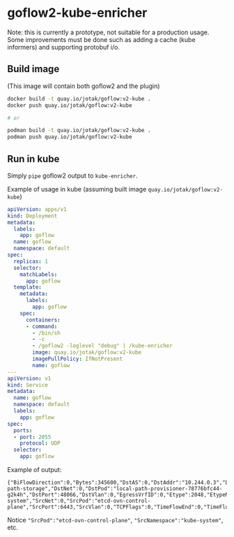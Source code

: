 # goflow2-kube-enricher

Note: this is currently a prototype, not suitable for a production usage. Some improvements must be done such as adding a cache (kube informers) and supporting protobuf i/o.

## Build image

(This image will contain both goflow2 and the plugin)

```bash
docker build -t quay.io/jotak/goflow:v2-kube .
docker push quay.io/jotak/goflow:v2-kube

# or

podman build -t quay.io/jotak/goflow:v2-kube .
podman push quay.io/jotak/goflow:v2-kube
```

## Run in kube

Simply `pipe` goflow2 output to `kube-enricher`.

Example of usage in kube (assuming built image `quay.io/jotak/goflow:v2-kube`)

```yaml
apiVersion: apps/v1
kind: Deployment
metadata:
  labels:
    app: goflow
  name: goflow
  namespace: default
spec:
  replicas: 1
  selector:
    matchLabels:
      app: goflow
  template:
    metadata:
      labels:
        app: goflow
    spec:
      containers:
      - command:
        - /bin/sh
        - -c
        - /goflow2 -loglevel "debug" | /kube-enricher
        image: quay.io/jotak/goflow:v2-kube
        imagePullPolicy: IfNotPresent
        name: goflow
---
apiVersion: v1
kind: Service
metadata:
  name: goflow
  namespace: default
  labels:
    app: goflow
spec:
  ports:
  - port: 2055
    protocol: UDP
  selector:
    app: goflow
```

Example of output:

```
{"BiFlowDirection":0,"Bytes":345600,"DstAS":0,"DstAddr":"10.244.0.3","DstHostIP":"10.89.0.3","DstMac":"0a:58:0a:f4:00:03","DstNamespace":"local-path-storage","DstNet":0,"DstPod":"local-path-provisioner-78776bfc44-g2k4h","DstPort":48066,"DstVlan":0,"EgressVrfID":0,"Etype":2048,"EtypeName":"IPv4","ForwardingStatus":0,"FragmentId":0,"FragmentOffset":0,"IPTTL":0,"IPTos":0,"IPv6FlowLabel":0,"IcmpCode":0,"IcmpName":"","IcmpType":0,"InIf":7,"IngressVrfID":0,"NextHop":"","NextHopAS":0,"OutIf":0,"Packets":400,"Proto":6,"ProtoName":"TCP","SamplerAddress":"10.244.0.2","SamplingRate":0,"SequenceNum":1212,"SrcAS":0,"SrcAddr":"10.89.0.2","SrcHostIP":"10.89.0.2","SrcMac":"0e:25:5c:f5:a0:8b","SrcNamespace":"kube-system","SrcNet":0,"SrcPod":"etcd-ovn-control-plane","SrcPort":6443,"SrcVlan":0,"TCPFlags":0,"TimeFlowEnd":0,"TimeFlowStart":0,"TimeReceived":1628250609,"Type":"IPFIX","VlanId":0}
```

Notice `"SrcPod":"etcd-ovn-control-plane"`, `"SrcNamespace":"kube-system"`, etc.
